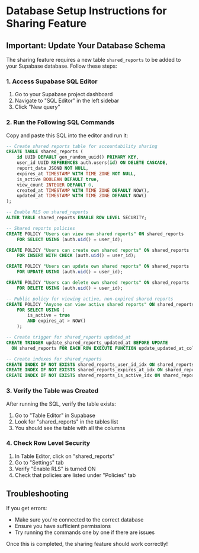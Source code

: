 # Database Setup Instructions for Sharing Feature

## Important: Update Your Database Schema

The sharing feature requires a new table `shared_reports` to be added to your Supabase database. Follow these steps:

### 1. Access Supabase SQL Editor
1. Go to your Supabase project dashboard
2. Navigate to "SQL Editor" in the left sidebar
3. Click "New query"

### 2. Run the Following SQL Commands

Copy and paste this SQL into the editor and run it:

```sql
-- Create shared reports table for accountability sharing
CREATE TABLE shared_reports (
    id UUID DEFAULT gen_random_uuid() PRIMARY KEY,
    user_id UUID REFERENCES auth.users(id) ON DELETE CASCADE,
    report_data JSONB NOT NULL,
    expires_at TIMESTAMP WITH TIME ZONE NOT NULL,
    is_active BOOLEAN DEFAULT true,
    view_count INTEGER DEFAULT 0,
    created_at TIMESTAMP WITH TIME ZONE DEFAULT NOW(),
    updated_at TIMESTAMP WITH TIME ZONE DEFAULT NOW()
);

-- Enable RLS on shared_reports
ALTER TABLE shared_reports ENABLE ROW LEVEL SECURITY;

-- Shared reports policies
CREATE POLICY "Users can view own shared reports" ON shared_reports
    FOR SELECT USING (auth.uid() = user_id);

CREATE POLICY "Users can create own shared reports" ON shared_reports
    FOR INSERT WITH CHECK (auth.uid() = user_id);

CREATE POLICY "Users can update own shared reports" ON shared_reports
    FOR UPDATE USING (auth.uid() = user_id);

CREATE POLICY "Users can delete own shared reports" ON shared_reports
    FOR DELETE USING (auth.uid() = user_id);

-- Public policy for viewing active, non-expired shared reports
CREATE POLICY "Anyone can view active shared reports" ON shared_reports
    FOR SELECT USING (
        is_active = true 
        AND expires_at > NOW()
    );

-- Create trigger for shared_reports updated_at
CREATE TRIGGER update_shared_reports_updated_at BEFORE UPDATE
  ON shared_reports FOR EACH ROW EXECUTE FUNCTION update_updated_at_column();

-- Create indexes for shared_reports
CREATE INDEX IF NOT EXISTS shared_reports_user_id_idx ON shared_reports(user_id);
CREATE INDEX IF NOT EXISTS shared_reports_expires_at_idx ON shared_reports(expires_at);
CREATE INDEX IF NOT EXISTS shared_reports_is_active_idx ON shared_reports(is_active);
```

### 3. Verify the Table was Created
After running the SQL, verify the table exists:
1. Go to "Table Editor" in Supabase
2. Look for "shared_reports" in the tables list
3. You should see the table with all the columns

### 4. Check Row Level Security
1. In Table Editor, click on "shared_reports"
2. Go to "Settings" tab
3. Verify "Enable RLS" is turned ON
4. Check that policies are listed under "Policies" tab

## Troubleshooting

If you get errors:
- Make sure you're connected to the correct database
- Ensure you have sufficient permissions
- Try running the commands one by one if there are issues

Once this is completed, the sharing feature should work correctly!